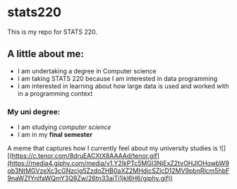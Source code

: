# stats220
This is my repo for STATS 220. 

## A little about me:

- I am undertaking a degree in Computer science
- I am taking STATS 220 because I am interested in data programming
- I am interested in learning about how large data is used and worked with in a programming context

### My uni degree:

* I am studying *computer science*
* I am in my **final semester**

A meme that captures how I currently feel about my university studies is ![][(https://c.tenor.com/8druEACXtX8AAAAd/tenor.gif](https://media4.giphy.com/media/v1.Y2lkPTc5MGI3NjExZ2tvOHJlOHowbW9ob3NtMGVzeXc3cGNzcjg5ZzdoZHB0aXZ2MHdicSZlcD12MV9pbnRlcm5hbF9naWZfYnlfaWQmY3Q9Zw/26tn33aiTi1jkl6H6/giphy.gif))

